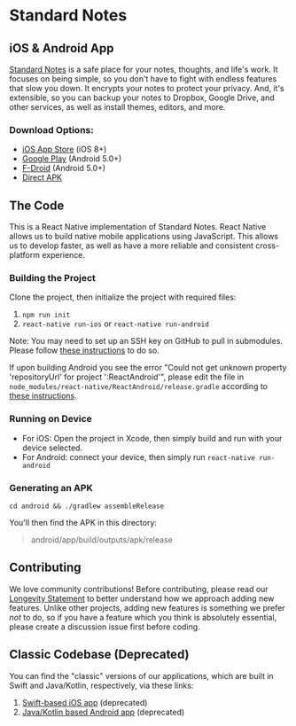 # Standard Notes
## iOS & Android App

[Standard Notes](https://standardnotes.org) is a safe place for your notes, thoughts, and life's work. It focuses on being simple, so you don't have to fight with endless features that slow you down. It encrypts your notes to protect your privacy. And, it's extensible, so you can backup your notes to Dropbox, Google Drive, and other services, as well as install themes, editors, and more.

### Download Options:

- [iOS App Store](https://itunes.apple.com/us/app/standard-notes/id1285392450?mt=8) (iOS 8+)
- [Google Play](https://play.google.com/store/apps/details?id=com.standardnotes) (Android 5.0+)
- [F-Droid](https://f-droid.org/packages/com.standardnotes/) (Android 5.0+)
- [Direct APK](https://github.com/standardnotes/mobile/releases)

## The Code

This is a React Native implementation of Standard Notes. React Native allows us to build native mobile applications using JavaScript. This allows us to develop faster, as well as have a more reliable and consistent cross-platform experience.

### Building the Project

Clone the project, then initialize the project with required files:

1. `npm run init`
3. `react-native run-ios` or `react-native run-android`

Note: You may need to set up an SSH key on GitHub to pull in submodules. Please follow [these instructions](https://help.github.com/articles/adding-a-new-ssh-key-to-your-github-account/) to do so.

If upon building Android you see the error "Could not get unknown property 'repositoryUrl' for project ':ReactAndroid'", please edit the file in `node_modules/react-native/ReactAndroid/release.gradle` according to [these instructions](https://stackoverflow.com/questions/43967489/could-not-get-unknown-property-repositoryurl-for-project).

### Running on Device

- For iOS:
    Open the project in Xcode, then simply build and run with your device selected.
- For Android: connect your device, then simply run `react-native run-android`

### Generating an APK

```
cd android && ./gradlew assembleRelease
```

You'll then find the APK in this directory:
> android/app/build/outputs/apk/release

## Contributing
We love community contributions! Before contributing, please read our [Longevity Statement](https://standardnotes.org/longevity) to better understand how we approach adding new features. Unlike other projects, adding new features is something we prefer *not* to do, so if you have a feature which you think is absolutely essential, please create a discussion issue first before coding.

## Classic Codebase (Deprecated)

You can find the "classic" versions of our applications, which are built in Swift and Java/Kotlin, respectively, via these links:

1. [Swift-based iOS app](https://github.com/standardnotes/ios) (deprecated)
2. [Java/Kotlin based Android app](https://github.com/standardnotes/android) (deprecated)
